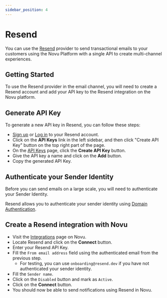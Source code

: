 ```yaml
---
sidebar_position: 4
---
```


# Resend

You can use the [Resend](https://resend.com/) provider to send transactional emails to your customers using the Novu Platform with a single API to create multi-channel experiences.

## Getting Started

To use the Resend provider in the email channel, you will need to create a Resend account and add your API key to the Resend integration on the Novu platform.

## Generate API Key

To generate a new API key in Resend, you can follow these steps:

- [Sign up](https://resend.com/secret) or [Log in](https://resend.com/login) to your Resend account.
- Click on the **API Keys** link in the left sidebar, and then click "Create API Key" button on the top right part of the page.
- On the [API Keys](https://resend.com/api-keys) page, click the **Create API Key** button.
- Give the API key a name and click on the **Add** button.
- Copy the generated API Key.

## Authenticate your Sender Identity

Before you can send emails on a large scale, you will need to authenticate your Sender Identity.

Resend allows you to authenticate your sender identity using [Domain Authentication](https://resend.com/docs/dashboard/domains/introduction).

## Create a Resend integration with Novu

- Visit the [Integrations](https://web.novu.co/integrations) page on Novu.
- Locate Resend and click on the **Connect** button.
- Enter your Resend API Key.
- Fill the `From email address` field using the authenticated email from the previous step.
  - For testing, you can use `onboarding@resend.dev` if you have not authenticated your sender identity.
- Fill the `Sender name`.
- Click on the `Disabled` button and mark as `Active`.
- Click on the **Connect** button.
- You should now be able to send notifications using Resend in Novu.
